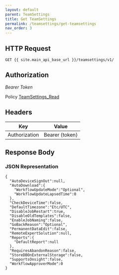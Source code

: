 ```yaml
---
layout: default
parent: TeamSettings
title: Get TeamSettings
permalink: /teamsettings/get-teamsettings
nav_order: 3
---
```



## HTTP Request

```
GET {{ site.main_api_base_url }}/teamsettings/v1/
```


## Authorization

*Bearer Token*

Policy
[TeamSettings_Read]({{site.url}}{{site.baseurl}}/authentication/policies#teamsettings_read)


## Headers

| Key     | Value        |
| ----------- | ----------- |
| Authorization | Bearer {token}      |

## Response Body
### JSON Representation
```
{
  "AutoDeviceSignOut":null,
  "AutoDownload":{
    "WorkflowUpdateMode":"Optional",
    "WorkflowUpdateLapsedTime":0
  },
  "CheckDeviceTime":false,
  "DefaultTimezone":"Etc/UTC",
  "DisableJobRestart":true,
  "DisableOldTemplates":false,
  "EnableJobNaming":false,
  "GoBackReason":"Optional",
  "PermanentDataEdit":false,
  "RemoteExpertSolution":null,
  "Reports":{
    "DefaultReport":null
  },
  "RequiresAbandonReason":false,
  "StoreDBOnExternalStorage":false,
  "SupportsOnsight":false,
  "WorkflowApproverMode":0
}
```
